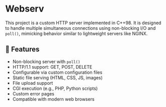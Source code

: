 # Webserv

This project is a custom HTTP server implemented in C++98. It is designed to handle multiple simultaneous connections using non-blocking I/O and `poll()`, mimicking behavior similar to lightweight servers like NGINX.

## 🚀 Features

- Non-blocking server with `poll()`
- HTTP/1.1 support: GET, POST, DELETE
- Configurable via custom configuration files
- Static file serving (HTML, CSS, JS, images)
- File upload support
- CGI execution (e.g., PHP, Python scripts)
- Custom error pages
- Compatible with modern web browsers

